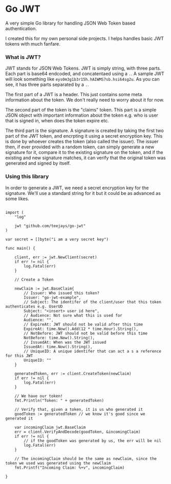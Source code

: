 # Go JWT

A very simple Go library for handling JSON Web Token based authentication.

I created this for my own personal side projects. I helps handles basic JWT tokens with much fanfare.

### What is JWT?
JWT stands for JSON Web Tokens. JWT is simply string, with three parts. Each part is base64 endcoded, and concatentaed using a `.`. A sample JWT will look something like `eys0m3g1b3r15h.hAIWMS7sb.hsi64sg2u`. As you can see, it has three parts separated by a `.`.

The first part of a JWT is a header. This just contains some meta information about the token. We don't really need to worry about it for now.

The second part of the token is the "claims" token. This part is a simple JSON object with important information about the token e.g. who is user that is signed in, when does the token expire etc.

The third part is the signature. A signature is created by taking the first two part of the JWT token, and encrpting it using a secret encryption key. This is done by whoever creates the token (also called the issuer). The issuer then, if ever provided with a random token, can simply generate a new signature for it, compare it to the existing signature on the token, and if the existing and new signature matches, it can verify that the original token was generated and signed by itself. 

### Using this library

In order to generate a JWT, we need a secret encryption key for the signature. We'll use a standard string for it but it could be as advanced as some likes.

```golang

import (
    "log"

    jwt "github.com/teejays/go-jwt"
)

var secret = []byte("i am a very secret key")

func main() {

    client, err := jwt.NewClient(secret)
    if err != nil {
        log.Fatal(err)
    }

    // Create a Token

    newClaim := jwt.BaseClaim{
        // Issuer: Who issued this token?
        Issuer: "go-jwt-example",
        // Subject: The identifer of the client/user that this token authenticates e.g. UserUD
        Subject: "<insert> user id here",
        // Audience: Not sure what this is used for
        Audience: "",
        // ExpireAt: JWT should not be valid after this time
        ExpireAt: time.Now().Add(12 * time.Hour).String(),
        // NotBefore: JWT should not be valid before this time
        NotBefore: time.Now().String(),
        // IssuedAt: When was the JWT issued
        IssuedAt: time.Now().String(),
        // UniqueID: A unique identifer that can act a s a reference for this JWT
        UniqueID: ""
    }

    generatedToken, err := client.CreateToken(newClaim)
    if err != nil {
        log.Fatal(err)
    }

    // We have our token!
    fmt.Println("Token: " + generatedToken)

    // Verify that, given a token, it is us who generated it
    goodToken := generatedToken // we know it's good since we generated it
    
    var incomingClaim jwt.BaseClaim
    err = client.VerifyAndDecode(goodToken, &incomingClaim)
    if err != nil {
        // if the goodToken was generated by us, the err will be nil
        log.Fatal(err)
    }

    // The incomingClaim should be the same as newClaim, since the token we used was generated using the newClaim
    fmt.Printf("Incoming Claim: %+v", incomingClaim)
    
}
```
 
